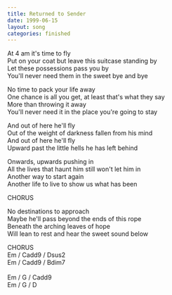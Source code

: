 ```yaml
---
title: Returned to Sender
date: 1999-06-15
layout: song
categories: finished
---
```

At 4 am it's time to fly  
Put on your coat but leave this suitcase standing by  
Let these possessions pass you by  
You'll never need them in the sweet bye and bye

No time to pack your life away  
One chance is all you get, at least that's what they say  
More than throwing it away  
You'll never need it in the place you're going to stay

<div class="chorus">
  And out of here he'll fly<br/>
  Out of the weight of darkness fallen from his mind<br/>
  And out of here he'll fly<br/>
  Upward past the little hells he has left behind
</div>

Onwards, upwards pushing in  
All the lives that haunt him still won't let him in  
Another way to start again  
Another life to live to show us what has been

<div class="chorus">CHORUS</div>

No destinations to approach  
Maybe he'll pass beyond the ends of this rope  
Beneath the arching leaves of hope  
Will lean to rest and hear the sweet sound below

<div class="chorus">CHORUS</div>

<div class="chords">
  Em / Cadd9 / Dsus2<br/>
  Em / Cadd9 / Bdim7<br/>
  <br/>
  Em / G / Cadd9<br/>
  Em / G / D
</div>
